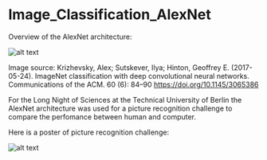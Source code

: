 # Image_Classification_AlexNet

Overview of the AlexNet architecture:

![alt text](https://github.com/jkrn/Image_Recognition_AlexNet/blob/main/poster/AlexNet.PNG?raw=true)

Image source:
Krizhevsky, Alex; Sutskever, Ilya; Hinton, Geoffrey E. (2017-05-24). ImageNet classification with deep convolutional neural networks. Communications of the ACM. 60 (6): 84–90
https://doi.org/10.1145/3065386



For the Long Night of Sciences at the Technical University of Berlin the AlexNet architecture was used for a picture recognition challenge to compare the perfomance between human and computer.

Here is a poster of picture recognition challenge:

![alt text](https://github.com/jkrn/Image_Recognition_AlexNet/blob/main/poster/poster.png?raw=true)

